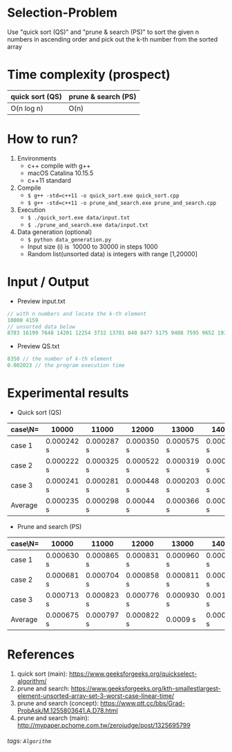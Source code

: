 Selection-Problem
===
Use "quick sort (QS)" and "prune &amp; search (PS)"  to sort the given n numbers in ascending order and pick out the k-th number from the sorted array

# Time complexity (prospect)

| quick sort (QS) | prune &amp; search (PS) |
| --------------- | ----------------------- |
| O(n log n)      | O(n)                    |

# How to run?
1. Environments 
    * c++ compile with g++
    * macOS Catalina 10.15.5
    * c++11 standard
2. Compile
    * `$ g++ -std=c++11 -o quick_sort.exe quick_sort.cpp`
    * `$ g++ -std=c++11 -o prune_and_search.exe prune_and_search.cpp`
3. Execution
    * `$ ./quick_sort.exe data/input.txt`
    * `$ ./prune_and_search.exe data/input.txt`
4. Data generation (optional)
    * `$ python data_generation.py`
    * Input size (i) is  10000 to 30000 in steps 1000
    * Random list(unsorted data) is integers with range [1,20000]

# Input / Output
* Preview input.txt
```cpp
// with n numbers and locate the k-th element
10000 4159
// unsorted data below
8783 16199 7648 14201 12254 3732 13701 840 8477 5175 9408 7595 9652 19317 3908  ...
```

* Preview QS.txt
```cpp
8350 // the number of k-th element
0.002023 // the program execution time
```

# Experimental results
* Quick sort (QS)

| case\N= | 10000       | 11000       | 12000       | 13000       | 14000       | 15000       | 16000       | 17000       | 18000       | 19000       | 20000       | 21000       | 22000       | 23000       | 24000       | 25000       | 26000       | 27000       | 28000       | 29000       | 30000       |
| ------- | ----------- | ----------- | ----------- | ----------- | ----------- | ----------- | ----------- | ----------- | ----------- | ----------- | ----------- | ----------- | ----------- | ----------- | ----------- | ----------- | ----------- | ----------- | ----------- | ----------- | ----------- |
| case 1  | 0\.000242 s | 0\.000287 s | 0\.000350 s | 0\.000575 s | 0\.000528 s | 0\.000501 s | 0\.000293 s | 0\.000440 s | 0\.000482 s | 0\.000673 s | 0\.000952 s | 0\.000718 s | 0\.000312 s | 0\.000793 s | 0\.000772 s | 0\.000834 s | 0\.000669 s | 0\.000753 s | 0\.000589 s | 0\.000755 s | 0\.000734 s |
| case 2  | 0\.000222 s | 0\.000325 s | 0\.000522 s | 0\.000319 s | 0\.000295 s | 0\.000469 s | 0\.000556 s | 0\.000192 s | 0\.001070 s | 0\.000590 s | 0\.000790 s | 0\.000600 s | 0\.000722 s | 0\.000152 s | 0\.001205 s | 0\.000948 s | 0\.000687 s | 0\.000681 s | 0\.001034 s | 0\.000385 s | 0\.000971 s |
| case 3  | 0\.000241 s | 0\.000281 s | 0\.000448 s | 0\.000203 s | 0\.000697 s | 0\.000633 s | 0\.000644 s | 0\.000851 s | 0\.000664 s | 0\.000611 s | 0\.000643 s | 0\.000354 s | 0\.000724 s | 0\.000789 s | 0\.000530 s | 0\.000836 s | 0\.000856 s | 0\.000749 s | 0\.001103 s | 0\.000549 s | 0\.000682 s |
| Average | 0\.000235 s | 0\.000298 s | 0\.00044 s  | 0\.000366 s | 0\.000507 s | 0\.000534 s | 0\.000498 s | 0\.000494 s | 0\.000739 s | 0\.000625 s | 0\.000795 s | 0\.000557 s | 0\.000586 s | 0\.000578 s | 0\.000836 s | 0\.000873 s | 0\.000737 s | 0\.000728 s | 0\.000909 s | 0\.000563 s | 0\.000796 s |


* Prune and search (PS)

| case\N= | 10000       | 11000       | 12000       | 13000       | 14000       | 15000       | 16000       | 17000       | 18000       | 19000       | 20000       | 21000       | 22000       | 23000       | 24000       | 25000       | 26000       | 27000       | 28000       | 29000       | 30000       |
| ------- | ----------- | ----------- | ----------- | ----------- | ----------- | ----------- | ----------- | ----------- | ----------- | ----------- | ----------- | ----------- | ----------- | ----------- | ----------- | ----------- | ----------- | ----------- | ----------- | ----------- | ----------- |
| case 1  | 0\.000630 s | 0\.000865 s | 0\.000831 s | 0\.000960 s | 0\.000920 s | 0\.001025 s | 0\.000944 s | 0\.000985 s | 0\.001146 s | 0\.001216 s | 0\.001170 s | 0\.001444 s | 0\.001259 s | 0\.001355 s | 0\.001395 s | 0\.001477 s | 0\.001636 s | 0\.001859 s | 0\.001612 s | 0\.002653 s | 0\.001791 s |
| case 2  | 0\.000681 s | 0\.000704 s | 0\.000858 s | 0\.000811 s | 0\.000904 s | 0\.001005 s | 0\.000966 s | 0\.001023 s | 0\.001050 s | 0\.001298 s | 0\.001200 s | 0\.001643 s | 0\.001332 s | 0\.001306 s | 0\.001532 s | 0\.001454 s | 0\.001895 s | 0\.001579 s | 0\.001597 s | 0\.001972 s | 0\.001962 s |
| case 3  | 0\.000713 s | 0\.000823 s | 0\.000776 s | 0\.000930 s | 0\.001001 s | 0\.000935 s | 0\.000969 s | 0\.001099 s | 0\.001069 s | 0\.001118 s | 0\.001567 s | 0\.001231 s | 0\.001385 s | 0\.001450 s | 0\.001521 s | 0\.001400 s | 0\.001926 s | 0\.001566 s | 0\.002375 s | 0\.001607 s | 0\.001755 s |
| Average | 0\.000675 s | 0\.000797 s | 0\.000822 s | 0\.0009 s   | 0\.000942 s | 0\.000988 s | 0\.00096 s  | 0\.001036 s | 0\.001088 s | 0\.001211 s | 0\.001312 s | 0\.001439 s | 0\.001325 s | 0\.00137 s  | 0\.001483 s | 0\.001444 s | 0\.001819 s | 0\.001668 s | 0\.001861 s | 0\.002077 s | 0\.001836 s |


# References
1. quick sort (main): https://www.geeksforgeeks.org/quickselect-algorithm/
2. prune and search: https://www.geeksforgeeks.org/kth-smallestlargest-element-unsorted-array-set-3-worst-case-linear-time/
3. prune and search (concept): https://www.ptt.cc/bbs/Grad-ProbAsk/M.1255803641.A.D78.html
4. prune and search (main): http://mypaper.pchome.com.tw/zerojudge/post/1325695799

###### tags: `Algorithm`
